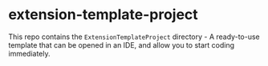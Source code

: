 # extension-template-project

This repo contains the `ExtensionTemplateProject` directory - A ready-to-use template that can be opened in an IDE, and allow you to start coding immediately.